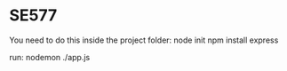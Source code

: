 # SE577
You need to do this inside the project folder:
node init
npm install express

run:
nodemon ./app.js
